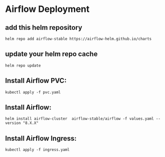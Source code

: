 # Airflow Deployment

## add this helm repository

```
helm repo add airflow-stable https://airflow-helm.github.io/charts
```

## update your helm repo cache

```
helm repo update
```

## Install Airflow PVC:

```
kubectl apply -f pvc.yaml
```

## Install Airflow:

```
helm install airflow-cluster  airflow-stable/airflow -f values.yaml --version "8.X.X"
```

## Install Airflow Ingress:

```
kubectl apply -f ingress.yaml
```
